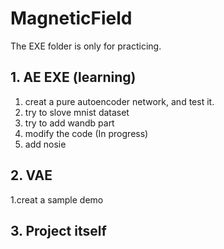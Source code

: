 # MagneticField

The EXE folder is only for practicing. 




## 1. AE EXE (learning)
1. creat a pure autoencoder network, and test it.
2. try to slove mnist dataset
3. try to add wandb part
4. modify the code (In progress)
5. add nosie


## 2. VAE
1.creat a sample demo

## 3. Project itself

